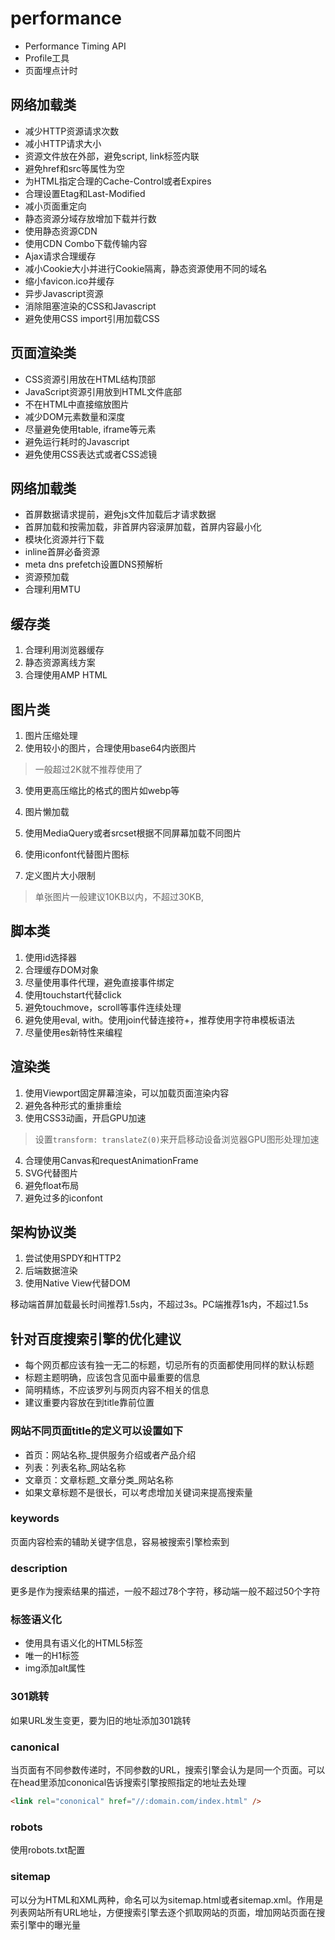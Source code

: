 # performance

- Performance Timing API
- Profile工具
- 页面埋点计时


## 网络加载类
- 减少HTTP资源请求次数
- 减小HTTP请求大小
- 资源文件放在外部，避免script, link标签内联
- 避免href和src等属性为空
- 为HTML指定合理的Cache-Control或者Expires
- 合理设置Etag和Last-Modified
- 减小页面重定向
- 静态资源分域存放增加下载并行数
- 使用静态资源CDN
- 使用CDN Combo下载传输内容
- Ajax请求合理缓存
- 减小Cookie大小并进行Cookie隔离，静态资源使用不同的域名
- 缩小favicon.ico并缓存
- 异步Javascript资源
- 消除阻塞渲染的CSS和Javascript
- 避免使用CSS import引用加载CSS


## 页面渲染类
- CSS资源引用放在HTML结构顶部
- JavaScript资源引用放到HTML文件底部
- 不在HTML中直接缩放图片
- 减少DOM元素数量和深度
- 尽量避免使用table, iframe等元素
- 避免运行耗时的Javascript
- 避免使用CSS表达式或者CSS滤镜


## 网络加载类
- 首屏数据请求提前，避免js文件加载后才请求数据
- 首屏加载和按需加载，非首屏内容滚屏加载，首屏内容最小化
- 模块化资源并行下载
- inline首屏必备资源
- meta dns prefetch设置DNS预解析
- 资源预加载
- 合理利用MTU

## 缓存类
1. 合理利用浏览器缓存
2. 静态资源离线方案
3. 合理使用AMP HTML

## 图片类
1. 图片压缩处理
2. 使用较小的图片，合理使用base64内嵌图片
  > 一般超过2K就不推荐使用了
3. 使用更高压缩比的格式的图片如webp等

4. 图片懒加载
5. 使用MediaQuery或者srcset根据不同屏幕加载不同图片
6. 使用iconfont代替图片图标
7. 定义图片大小限制
  > 单张图片一般建议10KB以内，不超过30KB,

## 脚本类
1. 使用id选择器
2. 合理缓存DOM对象
3. 尽量使用事件代理，避免直接事件绑定
4. 使用touchstart代替click
5. 避免touchmove，scroll等事件连续处理
6. 避免使用eval, with。使用join代替连接符+，推荐使用字符串模板语法
7. 尽量使用es新特性来编程

## 渲染类
1. 使用Viewport固定屏幕渲染，可以加载页面渲染内容
2. 避免各种形式的重排重绘
3. 使用CSS3动画，开启GPU加速
  > 设置`transform: translateZ(0)`来开启移动设备浏览器GPU图形处理加速
4. 合理使用Canvas和requestAnimationFrame
5. SVG代替图片
6. 避免float布局
7. 避免过多的iconfont

## 架构协议类
1. 尝试使用SPDY和HTTP2
2. 后端数据渲染
3. 使用Native View代替DOM


移动端首屏加载最长时间推荐1.5s内，不超过3s。PC端推荐1s内，不超过1.5s


## 针对百度搜索引擎的优化建议
- 每个网页都应该有独一无二的标题，切忌所有的页面都使用同样的默认标题
- 标题主题明确，应该包含见面中最重要的信息
- 简明精练，不应该罗列与网页内容不相关的信息
- 建议重要内容放在到title靠前位置

### 网站不同页面title的定义可以设置如下
- 首页：网站名称_提供服务介绍或者产品介绍
- 列表：列表名称_网站名称
- 文章页：文章标题_文章分类_网站名称
- 如果文章标题不是很长，可以考虑增加关键词来提高搜索量

### keywords
页面内容检索的辅助关键字信息，容易被搜索引擎检索到

### description
更多是作为搜索结果的描述，一般不超过78个字符，移动端一般不超过50个字符

### 标签语义化
- 使用具有语义化的HTML5标签
- 唯一的H1标签
- img添加alt属性

### 301跳转
如果URL发生变更，要为旧的地址添加301跳转

### canonical
当页面有不同参数传递时，不同参数的URL，搜索引擎会认为是同一个页面。可以在head里添加cononical告诉搜索引擎按照指定的地址去处理
```html
<link rel="cononical" href="//:domain.com/index.html" />
```

### robots
使用robots.txt配置

### sitemap
可以分为HTML和XML两种，命名可以为sitemap.html或者sitemap.xml。作用是列表网站所有URL地址，方便搜索引擎去逐个抓取网站的页面，增加网站页面在搜索引擎中的曝光量
